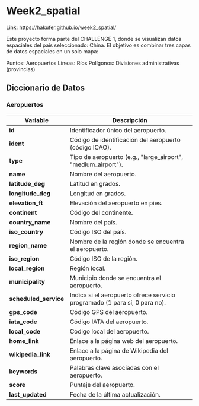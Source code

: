# Week2_spatial

Link: https://hakufer.github.io/week2_spatial/

Este proyecto forma parte del CHALLENGE 1, donde se visualizan datos espaciales del país seleccionado: China. El objetivo es combinar tres capas de datos espaciales en un solo mapa:

Puntos: Aeropuertos
Líneas: Ríos
Polígonos: Divisiones administrativas (provincias)

## Diccionario de Datos

### Aeropuertos
| Variable            | Descripción                                                       |
|---------------------|-------------------------------------------------------------------|
| **id**              | Identificador único del aeropuerto.                               |
| **ident**           | Código de identificación del aeropuerto (código ICAO).            |
| **type**            | Tipo de aeropuerto (e.g., "large_airport", "medium_airport").     |
| **name**            | Nombre del aeropuerto.                                            |
| **latitude_deg**    | Latitud en grados.                                                |
| **longitude_deg**   | Longitud en grados.                                               |
| **elevation_ft**    | Elevación del aeropuerto en pies.                                 |
| **continent**       | Código del continente.                                            |
| **country_name**    | Nombre del país.                                                  |
| **iso_country**     | Código ISO del país.                                              |
| **region_name**     | Nombre de la región donde se encuentra el aeropuerto.             |
| **iso_region**      | Código ISO de la región.                                          |
| **local_region**    | Región local.                                                     |
| **municipality**    | Municipio donde se encuentra el aeropuerto.                       |
| **scheduled_service** | Indica si el aeropuerto ofrece servicio programado (1 para sí, 0 para no). |
| **gps_code**        | Código GPS del aeropuerto.                                        |
| **iata_code**       | Código IATA del aeropuerto.                                       |
| **local_code**      | Código local del aeropuerto.                                      |
| **home_link**       | Enlace a la página web del aeropuerto.                            |
| **wikipedia_link**  | Enlace a la página de Wikipedia del aeropuerto.                   |
| **keywords**        | Palabras clave asociadas con el aeropuerto.                       |
| **score**           | Puntaje del aeropuerto.                                           |
| **last_updated**    | Fecha de la última actualización.                                 |

